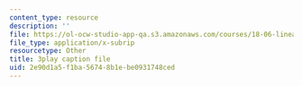 ```yaml
---
content_type: resource
description: ''
file: https://ol-ocw-studio-app-qa.s3.amazonaws.com/courses/18-06-linear-algebra-spring-2010/2e90d1a5f1ba56748b1ebe0931748ced_6-wh6yvk6uc.vtt
file_type: application/x-subrip
resourcetype: Other
title: 3play caption file
uid: 2e90d1a5-f1ba-5674-8b1e-be0931748ced
---
```

